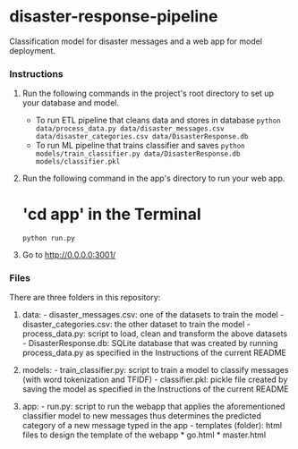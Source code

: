 # disaster-response-pipeline
 Classification model for disaster messages and a web app for model deployment.

 ### Instructions
1. Run the following commands in the project's root directory to set up your database and model.

    - To run ETL pipeline that cleans data and stores in database
        `python data/process_data.py data/disaster_messages.csv data/disaster_categories.csv data/DisasterResponse.db`
    - To run ML pipeline that trains classifier and saves
        `python models/train_classifier.py data/DisasterResponse.db models/classifier.pkl`

2. Run the following command in the app's directory to run your web app.
    # 'cd app' in the Terminal
    `python run.py`

3. Go to http://0.0.0.0:3001/

### Files
There are three folders in this repository:
1. data:
        - disaster_messages.csv: one of the datasets to train the model
        - disaster_categories.csv: the other dataset to train the model
        - process_data.py: script to load, clean and transform the above datasets
        - DisasterResponse.db: SQLite database that was created by running process_data.py as specified in the Instructions of the current README

2. models:
        - train_classifier.py: script to train a model to classify messages (with word tokenization and TFIDF)
        - classifier.pkl: pickle file created by saving the model as specified in the Instructions of the current README

3. app:
        - run.py: script to run the webapp that applies the aforementioned classifier model to new messages thus determines the predicted category of a new message typed in the app
        - templates (folder): html files to design the template of the webapp
            * go.html
            * master.html